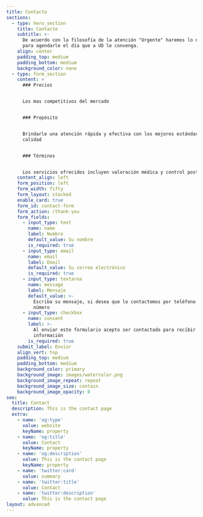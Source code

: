 ```yaml
---
title: Contacto
sections:
  - type: hero_section
    title: Contacto
    subtitle: >-
      De acuerdo con la filosofía de la atención "Urgente" haremos lo necesario
      para agendarle el día que a UD le convenga.
    align: center
    padding_top: medium
    padding_bottom: medium
    background_color: none
  - type: form_section
    content: >
      ### Precios


      Los mas competitivos del mercado


      ### Propósito


      Brindarle una atención rápida y efectiva con los mejores estándares de
      calidad


      ### Términos


      Los servicios ofrecidos incluyen valoración médica y control posterior
    content_align: left
    form_position: left
    form_width: fifty
    form_layout: stacked
    enable_card: true
    form_id: contact-form
    form_action: /thank-you
    form_fields:
      - input_type: text
        name: name
        label: Nombre
        default_value: Su nombre
        is_required: true
      - input_type: email
        name: email
        label: Email
        default_value: Su correo electrónico
        is_required: true
      - input_type: textarea
        name: message
        label: Mensaje
        default_value: >-
          Escriba su mensaje, si desea que lo contactemos por teléfono deje su
          número
      - input_type: checkbox
        name: consent
        label: >-
          Al enviar este formulario acepto ser contactado para recibir mas
          información
        is_required: true
    submit_label: Enviar
    align_vert: top
    padding_top: medium
    padding_bottom: medium
    background_color: primary
    background_image: images/watercolor.png
    background_image_repeat: repeat
    background_image_size: contain
    background_image_opacity: 8
seo:
  title: Contact
  description: This is the contact page
  extra:
    - name: 'og:type'
      value: website
      keyName: property
    - name: 'og:title'
      value: Contact
      keyName: property
    - name: 'og:description'
      value: This is the contact page
      keyName: property
    - name: 'twitter:card'
      value: summary
    - name: 'twitter:title'
      value: Contact
    - name: 'twitter:description'
      value: This is the contact page
layout: advanced
---
```

